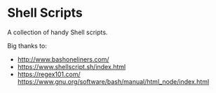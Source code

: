# Shell Scripts

A collection of handy Shell scripts.

Big thanks to:

- http://www.bashoneliners.com/ 
- https://www.shellscript.sh/index.html 
- https://regex101.com/ https://www.gnu.org/software/bash/manual/html_node/index.html

